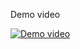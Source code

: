 
Demo video

[![Demo video](https://img.youtube.com/vi/Nx-7H5EogZU/0.jpg)](https://www.youtube.com/watch?v=Nx-7H5EogZU)
